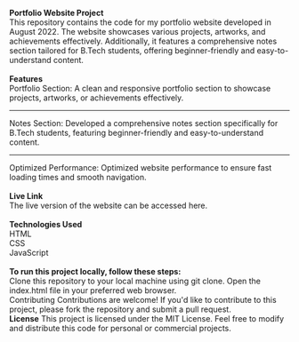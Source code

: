 
<b>Portfolio Website Project</b>
<br>
This repository contains the code for my portfolio website developed in August 2022. The website showcases various projects, artworks, and achievements effectively. Additionally, it features a comprehensive notes section tailored for B.Tech students, offering beginner-friendly and easy-to-understand content.
<br>
<br>
<b>Features</b>
<br>
Portfolio Section: A clean and responsive portfolio section to showcase projects, artworks, or achievements effectively.<hr>
Notes Section: Developed a comprehensive notes section specifically for B.Tech students, featuring beginner-friendly and easy-to-understand content.<hr>
Optimized Performance: Optimized website performance to ensure fast loading times and smooth navigation.
<br>
<br>
<b>Live Link</b>
<br>
The live version of the website can be accessed here.  <a href="https://portfolio-website-nine-xi-67.vercel.app/"></a>
<br>
<br>
<b>Technologies Used</b> <br>
HTML<br>
CSS<br>
JavaScript
<br>
<br>
<b>To run this project locally, follow these steps:</b>
<br>
Clone this repository to your local machine using git clone.
Open the index.html file in your preferred web browser.
<br>
Contributing
Contributions are welcome! If you'd like to contribute to this project, please fork the repository and submit a pull request.
<br>
<b>License</b>
This project is licensed under the MIT License. Feel free to modify and distribute this code for personal or commercial projects.
